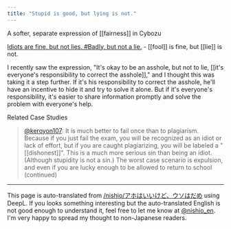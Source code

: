 ```yaml
---
title: "Stupid is good, but lying is not."
---
```


A softer, separate expression of [[fairness]] in Cybozu

[Idiots are fine, but not lies. #Badly, but not a lie.](https://note.com/tsunashi/n/n91ebed597d73)
    - [[fool]] is fine, but [[lie]] is not.

I recently saw the expression, "It's okay to be an asshole, but not to lie, [[it's everyone's responsibility to correct the asshole]]," and I thought this was taking it a step further.
If it's his responsibility to correct the asshole, he'll have an incentive to hide it and try to solve it alone.
But if it's everyone's responsibility, it's easier to share information promptly and solve the problem with everyone's help.

Related Case Studies
> [@keroyon107](https://twitter.com/keroyon107/status/1650400767516262402?s=20): It is much better to fail once than to plagiarism. Because if you just fail the exam, you will be recognized as an idiot or lack of effort, but if you are caught plagiarizing, you will be labeled a "[[dishonest]]". This is a much more serious sin than being an idiot. (Although stupidity is not a sin.)
> The worst case scenario is expulsion, and even if you are lucky enough to be allowed to return to school (continued)


---
This page is auto-translated from [/nishio/アホはいいけど、ウソはだめ](https://scrapbox.io/nishio/アホはいいけど、ウソはだめ) using DeepL. If you looks something interesting but the auto-translated English is not good enough to understand it, feel free to let me know at [@nishio_en](https://twitter.com/nishio_en). I'm very happy to spread my thought to non-Japanese readers.